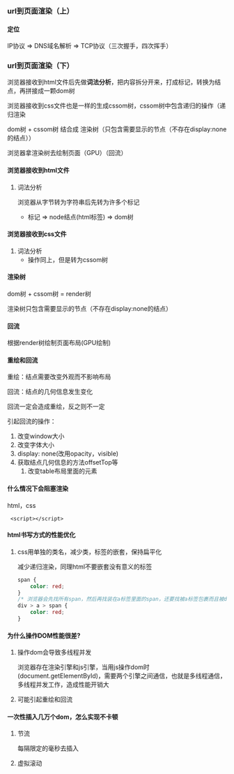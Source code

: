 ### url到页面渲染（上）

#### 定位

IP协议 => DNS域名解析 => TCP协议（三次握手，四次挥手）

### url到页面渲染（下）

浏览器接收到html文件后先做**词法分析**，把内容拆分开来，打成标记，转换为结点，再拼接成一颗dom树

浏览器接收到css文件也是一样的生成cssom树，cssom树中包含递归的操作（递归渲染

dom树 + cssom树 结合成 渲染树（只包含需要显示的节点（不存在display:none的结点））

浏览器拿渲染树去绘制页面（GPU）（回流）

#### 浏览器接收到html文件

1. 词法分析

   浏览器从字节转为字符串后先转为许多个标记

   - 标记  =>  node结点(html标签) => dom树

#### 浏览器接收到css文件

1. 词法分析
   - 操作同上，但是转为cssom树

#### 渲染树

dom树 + cssom树 = render树

渲染树只包含需要显示的节点（不存在display:none的结点）

#### 回流

根据render树绘制页面布局(GPU绘制)

#### 重绘和回流

重绘：结点需要改变外观而不影响布局

回流：结点的几何信息发生变化

回流一定会造成重绘，反之则不一定

引起回流的操作：

1. 改变window大小
2. 改变字体大小
3. display: none(改用opacity，visible)
4. 获取结点几何信息的方法offsetTop等
   1. 改变table布局里面的元素

#### 什么情况下会阻塞渲染

html，css

` <script></script>`

#### html书写方式的性能优化

1. css用单独的类名，减少类，标签的嵌套，保持扁平化 

   减少递归渲染，同理html不要嵌套没有意义的标签

   ```css
   span {
       color: red;
   }
   /* 浏览器会先找所有span，然后再找装在a标签里面的span，还要找被a标签包裹而且被div包裹的span，需要递归寻找*/
   div > a > span {
       color: red;
   }
   ```

#### 为什么操作DOM性能很差?

1. 操作dom会导致多线程并发

   浏览器存在渲染引擎和js引擎，当用js操作dom时(document.getElementById)，需要两个引擎之间通信，也就是多线程通信，多线程并发工作，造成性能开销大

2. 可能引起重绘和回流

#### 一次性插入几万个dom，怎么实现不卡顿

1. 节流

   每隔限定的毫秒去插入

2. 虚拟滚动